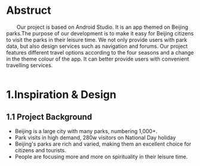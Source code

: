 # Abstruct
&emsp;&emsp;Our project is based on Android Studio. It is an app themed on Beijing parks.The purpose of our development is to make it easy for Beijing citizens to visit the parks in their leisure time. We not only provide users with park data, but also design services such as navigation and forums. Our project features different travel options according to the four seasons and a change in the theme colour of the app. It can better provide users with convenient travelling services.
<div align=center><img src=""/></div>

# 1.Inspiration & Design
## 1.1 Project Background
- Beijing is a large city with many parks, numbering 1,000+.
- Park visits in high demand, 280w visitors on National Day holiday
- Beijing's parks are rich and varied, making them an excellent choice for citizens and tourists.
- People are focusing more and more on spirituality in their leisure time.
